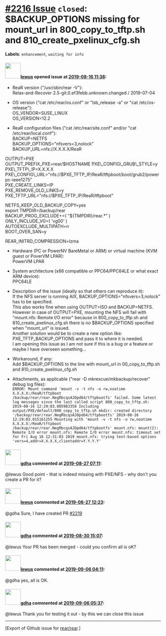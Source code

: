 [\#2216 Issue](https://github.com/rear/rear/issues/2216) `closed`: $BACKUP\_OPTIONS missing for mount\_url in 800\_copy\_to\_tftp.sh and 810\_create\_pxelinux\_cfg.sh
======================================================================================================================================================================

**Labels**: `enhancement`, `waiting for info`

#### <img src="https://avatars.githubusercontent.com/u/7926014?u=3b6d8be9d548506ee6c61d2f0e018a3b84523609&v=4" width="50">[lewus](https://github.com/lewus) opened issue at [2019-08-16 11:38](https://github.com/rear/rear/issues/2216):

-   ReaR version ("/usr/sbin/rear -V"):  
    Relax-and-Recover 2.5-git.0.ef3febb.unknown.changed / 2019-07-04

-   OS version ("cat /etc/rear/os.conf" or "lsb\_release -a" or "cat
    /etc/os-release"):  
    OS\_VENDOR=SUSE\_LINUX  
    OS\_VERSION=12.2

-   ReaR configuration files ("cat /etc/rear/site.conf" and/or "cat
    /etc/rear/local.conf"):  
    BACKUP=NETFS  
    BACKUP\_OPTIONS="nfsvers=3,nolock"  
    BACKUP\_URL=nfs://X.X.X.X/ReaR

OUTPUT=PXE  
OUTPUT\_PREFIX\_PXE=rear/$HOSTNAME  
PXE\_CONFIG\_GRUB\_STYLE=y  
PXE\_TFTP\_IP=X.X.X.X  
PXE\_CONFIG\_URL="nfs://$PXE\_TFTP\_IP/ReaR/tftpboot/boot/grub2/powerpc-ieee1275"  
PXE\_CREATE\_LINKS=IP  
PXE\_REMOVE\_OLD\_LINKS=y  
PXE\_TFTP\_URL="nfs://$PXE\_TFTP\_IP/ReaR/tftpboot"

NETFS\_KEEP\_OLD\_BACKUP\_COPY=yes  
export TMPDIR=/backup/rear  
BACKUP\_PROG\_EXCLUDE+=( "${TMPDIR}/rear.\*" )  
ONLY\_INCLUDE\_VG=( 'vg00' )  
AUTOEXCLUDE\_MULTIPATH=n  
BOOT\_OVER\_SAN=y

REAR\_INITRD\_COMPRESSION=lzma

-   Hardware (PC or PowerNV BareMetal or ARM) or virtual machine (KVM
    guest or PoverVM LPAR):  
    PowerVM LPAR

-   System architecture (x86 compatible or PPC64/PPC64LE or what exact
    ARM device):  
    PPC64LE

-   Description of the issue (ideally so that others can reproduce
    it):  
    If the NFS server is running AIX, BACKUP\_OPTIONS="nfsvers=3,nolock"
    has to be specified.  
    This also works fine when using OUTPUT=ISO and BACKUP=NETFS.  
    However in case of OUTPUT=PXE, mounting the NFS will fail with
    "mount.nfs: Remote I/O error" because in 800\_copy\_to\_tftp.sh and
    810\_create\_pxelinux\_cfg.sh there is no $BACKUP\_OPTIONS specified
    when "mount\_url" is issued.  
    Another solution would be to create a new option like:
    PXE\_TFTP\_BACKUP\_OPTIONS and pass it to where it is needed.  
    I am opening this issue as I am not sure if this is a bug or a
    feature or maybe I have overseen something...

-   Workaround, if any:  
    Add $BACKUP\_OPTIONS to the line with mount\_url in
    00\_copy\_to\_tftp.sh and 810\_create\_pxelinux\_cfg.sh

-   Attachments, as applicable ("rear -D mkrescue/mkbackup/recover"
    debug log files):  
    `ERROR: Mount command 'mount -v -t nfs -o rw,noatime X.X.X.X:/ReaR/tftpboot /backup/rear/rear.NegRbcqsAJDpd64/tftpbootfs' failed. Some latest log messages since the last called script 800_copy_to_tftp.sh: 2019-08-16 12:29:03.005983358 Including output/PXE/default/800_copy_to_tftp.sh mkdir: created directory '/backup/rear/rear.NegRbcqsAJDpd64/tftpbootfs' 2019-08-16 12:29:03.015161255 Mounting with 'mount -v -t nfs -o rw,noatime X.X.X.X:/ReaR/tftpboot /backup/rear/rear.NegRbcqsAJDpd64/tftpbootfs' mount.nfs: mount(2): Remote I/O error mount.nfs: Remote I/O error mount.nfs: timeout set for Fri Aug 16 12:31:03 2019 mount.nfs: trying text-based options 'vers=4,addr=X.X.X.X,clientaddr=Y.Y.Y.Y'`

#### <img src="https://avatars.githubusercontent.com/u/888633?u=cdaeb31efcc0048d3619651aa18dd4b76e636b21&v=4" width="50">[gdha](https://github.com/gdha) commented at [2019-08-27 07:11](https://github.com/rear/rear/issues/2216#issuecomment-525171569):

@lewus Good point - that is indeed missing with PXE/NFS - why don't you
create a PR for it?

#### <img src="https://avatars.githubusercontent.com/u/7926014?u=3b6d8be9d548506ee6c61d2f0e018a3b84523609&v=4" width="50">[lewus](https://github.com/lewus) commented at [2019-08-27 12:23](https://github.com/rear/rear/issues/2216#issuecomment-525276466):

@gdha Sure, I have created PR
[\#2219](https://github.com/rear/rear/pull/2219)

#### <img src="https://avatars.githubusercontent.com/u/888633?u=cdaeb31efcc0048d3619651aa18dd4b76e636b21&v=4" width="50">[gdha](https://github.com/gdha) commented at [2019-08-30 15:07](https://github.com/rear/rear/issues/2216#issuecomment-526637383):

@lewus Your PR has been merged - could you confirm all is oK?

#### <img src="https://avatars.githubusercontent.com/u/7926014?u=3b6d8be9d548506ee6c61d2f0e018a3b84523609&v=4" width="50">[lewus](https://github.com/lewus) commented at [2019-09-06 04:11](https://github.com/rear/rear/issues/2216#issuecomment-528699907):

@gdha yes, all is OK.

#### <img src="https://avatars.githubusercontent.com/u/888633?u=cdaeb31efcc0048d3619651aa18dd4b76e636b21&v=4" width="50">[gdha](https://github.com/gdha) commented at [2019-09-06 05:37](https://github.com/rear/rear/issues/2216#issuecomment-528716209):

@lewus Thank you for testing it out - by this we can close this issue

------------------------------------------------------------------------

\[Export of Github issue for
[rear/rear](https://github.com/rear/rear).\]
